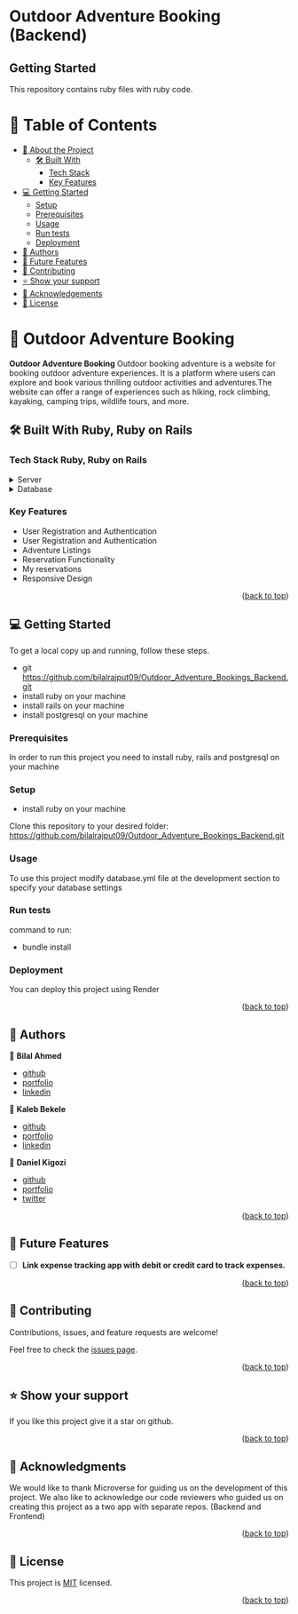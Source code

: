 # Outdoor Adventure Booking (Backend)

## Getting Started

This repository contains ruby files with ruby code.

# 📗 Table of Contents

- [📖 About the Project](#about-project)
  - [🛠 Built With](#built-with)
    - [Tech Stack](#tech-stack)
    - [Key Features](#key-features)
- [💻 Getting Started](#getting-started)
  - [Setup](#setup)
  - [Prerequisites](#prerequisites)
  - [Usage](#usage)
  - [Run tests](#run-tests)
  - [Deployment](#triangular_flag_on_post-deployment)
- [👥 Authors](#authors)
- [🔭 Future Features](#future-features)
- [🤝 Contributing](#contributing)
- [⭐️ Show your support](#support)
- [🙏 Acknowledgements](#acknowledgements)
- [📝 License](#license)

# 📖 Outdoor Adventure Booking <a name="about-project"></a>

**Outdoor Adventure Booking** Outdoor booking adventure is a website for booking outdoor adventure experiences. It is a platform where users can explore and book various thrilling outdoor activities and adventures.The website can offer a range of experiences such as hiking, rock climbing, kayaking, camping trips, wildlife tours, and more.

## 🛠 Built With <a name="built-with">Ruby, Ruby on Rails</a>

### Tech Stack <a name="tech-stack">Ruby, Ruby on Rails </a>

<details>
  <summary>Server</summary>
  <ul>
    <li><a href="https://rubyonrails.org/">Ruby On Rails</a></li>
  </ul>
</details>

<details>
<summary>Database</summary>
  <ul>
    <li><a href="https://www.postgresql.org/">PostgreSQL</a></li>
  </ul>
</details>

<!-- Features -->

### Key Features <a name="key-features"></a>

- User Registration and Authentication
- User Registration and Authentication
- Adventure Listings 
- Reservation Functionality
- My reservations
- Responsive Design

<p align="right">(<a href="#readme-top">back to top</a>)</p>

<!-- GETTING STARTED -->

## 💻 Getting Started <a name="getting-started"></a>

To get a local copy up and running, follow these steps.

- git https://github.com/bilalrajput09/Outdoor_Adventure_Bookings_Backend.git
- install ruby on your machine
- install rails on your machine
- install postgresql on your machine
 

### Prerequisites

In order to run this project you need to install ruby, rails and postgresql on your machine

### Setup

- install ruby on your machine

Clone this repository to your desired folder: https://github.com/bilalrajput09/Outdoor_Adventure_Bookings_Backend.git
 

### Usage

To use this project modify database.yml file at the development section to specify your database settings

### Run tests
command to run:
- bundle install
 
### Deployment

You can deploy this project using Render

<p align="right">(<a href="#readme-top">back to top</a>)</p>

## 👥 Authors <a name="authors"></a>

👤 **Bilal Ahmed**
- [github](https://github.com/bilalrajput09)
- [portfolio](https://bilalrajput09.github.io/My-Portfolio/)
- [linkedin](https://www.linkedin.com/in/bilal-ahmed-18b12019a/)

👤 **Kaleb Bekele**
- [github](https://github.com/kalbek)
- [portfolio](https://kalbek.github.io/Portfolio/)
- [linkedin](https://www.linkedin.com/in/kaleb-nuramo/)

👤 **Daniel Kigozi**
- [github](https://github.com/Daniel-Kigozi)
- [portfolio](https://www.linkedin.com/in/daniel-kigozi-375182208/)
- [twitter](https://twitter.com/DanielKigozi15)



<p align="right">(<a href="#readme-top">back to top</a>)</p>

<!-- FUTURE FEATURES -->

## 🔭 Future Features <a name="future-features"></a>

- [ ] **Link expense tracking app with debit or credit card to track expenses.**

<p align="right">(<a href="#readme-top">back to top</a>)</p>

<!-- CONTRIBUTING -->

## 🤝 Contributing <a name="contributing"></a>

Contributions, issues, and feature requests are welcome!

Feel free to check the [issues page](../../issues/).

<p align="right">(<a href="#readme-top">back to top</a>)</p>

<!-- SUPPORT -->

## ⭐️ Show your support <a name="support"></a>

If you like this project give it a star on github.

<p align="right">(<a href="#readme-top">back to top</a>)</p>

<!-- ACKNOWLEDGEMENTS -->

## 🙏 Acknowledgments <a name="acknowledgements"></a>

We would like to thank Microverse for guiding us on the development of this project. We also like to acknowledge our code reviewers who guided us on creating this project as a two app with separate repos. (Backend and Frontend) 

<p align="right">(<a href="#readme-top">back to top</a>)</p>

<!-- LICENSE -->

## 📝 License <a name="license"></a>

This project is [MIT](./LICENSE.MD) licensed.

<p align="right">(<a href="#readme-top">back to top</a>)</p>
